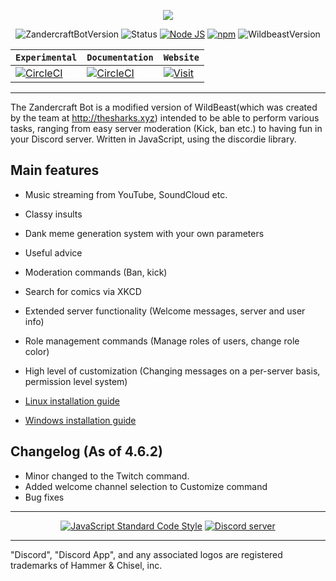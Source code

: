 <p style="text-align:center;">
<img src="https://i.imgur.com/Rak0dam.png"></p>

<p align="center">
<a><img src="https://img.shields.io/badge/ZandercraftBotVersion-4.6.2-blue.svg" alt="ZandercraftBotVersion"></a>
<a><img src="https://img.shields.io/badge/Status-Online-green.svg" alt="Status"></a>
<a href="http://nodejs.org"><img src="https://img.shields.io/badge/Node.js-9.5.0-green.svg" alt="Node JS"></a>
<a href="http://npmjs.com"><img src="https://img.shields.io/badge/npm-5.6.0-red.svg" alt="npm"></a>
<a><img src="https://img.shields.io/badge/WildBeastVersion-4.5.0-blue.svg" alt="WildbeastVersion"></a>
</a>
</p>

| **`Experimental`** | **`Documentation`**| **`Website`**|
|--------------------|--------------------|--------------------|
|[![CircleCI](https://circleci.com/gh/TheSharks/WildBeast/tree/master.svg?style=svg)](https://circleci.com/gh/TheSharks/WildBeast/tree/master) | [![CircleCI](https://circleci.com/gh/TheSharks/WildBeast/tree/experimental.svg?style=svg)](https://circleci.com/gh/TheSharks/WildBeast/tree/experimental) | [![Visit](https://i.imgur.com/oGg2eL8.png)](http://www.zandercraft.cf)

---

The Zandercraft Bot is a modified version of WildBeast(which was created by the team at http://thesharks.xyz) intended to be able to perform various tasks, ranging from easy server moderation (Kick, ban etc.) to having fun in your Discord server. Written in JavaScript, using the discordie library.

## Main features

- Music streaming from YouTube, SoundCloud etc.
- Classy insults
- Dank meme generation system with your own parameters
- Useful advice
- Moderation commands (Ban, kick)
- Search for comics via XKCD
- Extended server functionality (Welcome messages, server and user info)
- Role management commands (Manage roles of users, change role color)
- High level of customization (Changing messages on a per-server basis, permission level system)

- [Linux installation guide](http://docs.thesharks.xyz/install_linux/)
- [Windows installation guide](http://docs.thesharks.xyz/install_windows/)

## Changelog (As of 4.6.2)
- Minor changed to the Twitch command.
- Added welcome channel selection to Customize command
- Bug fixes

---

<p align="center">
  <a href="https://github.com/feross/standard"><img src="https://cdn.rawgit.com/feross/standard/master/badge.svg" alt="JavaScript Standard Code Style"></a>
  <a href="https://discord.io/zandercraftbot"><img src="https://discordapp.com/api/guilds/413897297626267648/widget.png?style=banner2" alt="Discord server"></a>
</p>

---

"Discord", "Discord App", and any associated logos are registered trademarks of Hammer & Chisel, inc.
